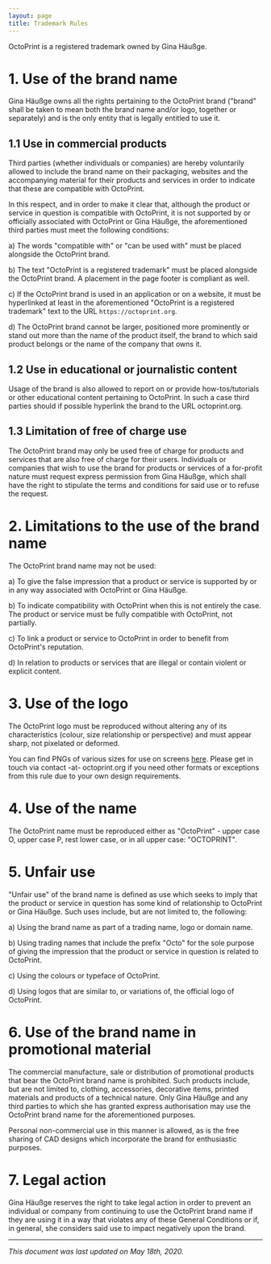 ```yaml
---
layout: page
title: Trademark Rules
---
```


OctoPrint is a registered trademark owned by Gina Häußge.

# 1. Use of the brand name

Gina Häußge owns all the rights pertaining to the OctoPrint brand ("brand" shall be
taken to mean both the brand name and/or logo, together or separately) and is the only 
entity that is legally entitled to use it.

## 1.1 Use in commercial products

Third parties (whether individuals or companies) are hereby voluntarily
allowed to include the brand name on their packaging, websites and the
accompanying material for their products and services in order to indicate that these are 
compatible with OctoPrint.

In this respect, and in order to make it clear that, although the product or service in 
question is compatible with OctoPrint, it is not supported by or officially associated with 
OctoPrint or Gina Häußge, the aforementioned third parties must meet the following
conditions:

a) The words "compatible with" or "can be used with" must be placed
alongside the OctoPrint brand.

b) The text "OctoPrint is a registered trademark" must be
placed alongside the OctoPrint brand. A placement in the page footer 
is compliant as well.

c) If the OctoPrint brand is used in an application or on a website, it must be hyperlinked
at least in the aforementioned "OctoPrint is a registered trademark" text to the URL 
`https://octoprint.org`.

d) The OctoPrint brand cannot be larger, positioned more prominently or stand
out more than the name of the product itself, the brand to which said product 
belongs or the name of the company that owns it.

## 1.2 Use in educational or journalistic content

Usage of the brand is also allowed to report on or provide how-tos/tutorials
or other educational content pertaining to OctoPrint. In such a case third parties
should if possible hyperlink the brand to the URL octoprint.org.

## 1.3 Limitation of free of charge use

The OctoPrint brand may only be used free of charge for products and services that are
also free of charge for their users. Individuals or companies that wish to use the brand for 
products or services of a for-profit nature must request express permission from Gina
Häußge, which shall have the right to stipulate the terms and conditions for said use or to
refuse the request.

# 2. Limitations to the use of the brand name

The OctoPrint brand name may not be used:

a) To give the false impression that a product or service is supported by or in any 
way associated with OctoPrint or Gina Häußge.

b) To indicate compatibility with OctoPrint when this is not entirely the case. The 
product or service must be fully compatible with OctoPrint, not partially.

c) To link a product or service to OctoPrint in order to benefit from OctoPrint's 
reputation.  

d) In relation to products or services that are illegal or contain violent or explicit 
content. 

# 3. Use of the logo

The OctoPrint logo must be reproduced without altering any of its characteristics 
(colour, size relationship or perspective) and must appear sharp, not pixelated or 
deformed. 

You can find PNGs of various sizes for use on screens [here](./logo_png_kit.zip).
Please get in touch via contact -at- octoprint.org if you need other formats or 
exceptions from this rule due to your own design requirements.

# 4. Use of the name

The OctoPrint name must be reproduced either as "OctoPrint" - upper case O, upper
case P, rest lower case, or in all upper case: "OCTOPRINT".

# 5. Unfair use

"Unfair use" of the brand name is defined as use which seeks to imply that the product or 
service in question has some kind of relationship to OctoPrint or Gina Häußge. Such
uses include, but are not limited to, the following: 

a) Using the brand name as part of a trading name, logo or domain name.

b) Using trading names that include the prefix "Octo" for the sole purpose of 
giving the impression that the product or service in question is related to 
OctoPrint.

c) Using the colours or typeface of OctoPrint.

d) Using logos that are similar to, or variations of, the official logo of OctoPrint. 

# 6. Use of the brand name in promotional material

The commercial manufacture, sale or distribution of promotional products that bear the OctoPrint
brand name is prohibited. Such products include, but are not limited to, clothing,
accessories, decorative items, printed materials and products of a technical nature. Only 
Gina Häußge and any third parties to which she has granted express authorisation may
use the OctoPrint brand name for the aforementioned purposes.

Personal non-commercial use in this manner is allowed, as is the free sharing
of CAD designs which incorporate the brand for enthusiastic purposes.

# 7. Legal action

Gina Häußge reserves the right to take legal action in order to prevent an individual or
company from continuing to use the OctoPrint brand name if they are using it in a way 
that violates any of these General Conditions or if, in general, she considers said use to
impact negatively upon the brand.

---

*This document was last updated on May 18th, 2020.*